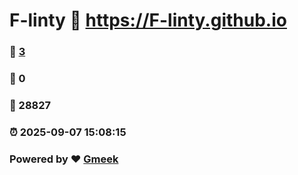 # F-linty :link: https://F-linty.github.io 
### :page_facing_up: [3](https://F-linty.github.io/tag.html) 
### :speech_balloon: 0 
### :hibiscus: 28827 
### :alarm_clock: 2025-09-07 15:08:15 
### Powered by :heart: [Gmeek](https://github.com/Meekdai/Gmeek)
